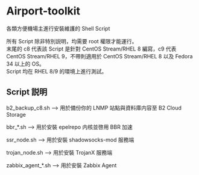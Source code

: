 # Airport-toolkit
各類方便機場主進行安裝維護的 Shell Script

所有 Script 除非特別説明，均需要 root 權限才能運行。    
末尾的 c8 代表該 Script 是針對 CentOS Stream/RHEL 8 編寫，c9 代表 CentOS Stream/RHEL 9，不帶則適用於 CentOS Stream/RHEL 8 以及 Fedora 34 以上的 OS。    
Script 均在 RHEL 8/9 的環境上進行測試。    

## Script 説明

b2_backup_c8.sh --> 用於備份你的 LNMP 站點與資料庫内容至 B2 Cloud Storage

bbr_*.sh --> 用於安裝 epelrepo 内核並啓用 BBR 加速

ssr_node.sh --> 用於安裝 shadowsocks-mod 服務端

trojan_node.sh --> 用於安裝 TrojanX 服務端

zabbix_agent_*.sh --> 用於安裝 Zabbix Agent
